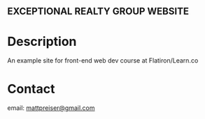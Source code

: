 EXCEPTIONAL REALTY GROUP WEBSITE
---

# Description

An example site for front-end web dev course at Flatiron/Learn.co

# Contact

email: mattpreiser@gmail.com
